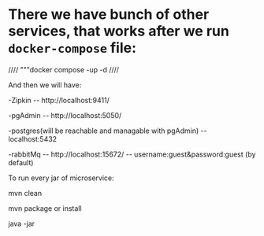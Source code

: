 # There we have bunch of other services, that works after we run `docker-compose` file:

////
"""docker compose -up -d
////

And then we will have:

-Zipkin -- http://localhost:9411/

-pgAdmin -- http://localhost:5050/

-postgres(will be reachable and managable with pgAdmin)  -- localhost:5432

-rabbitMq -- http://localhost:15672/   --  username:guest&password:guest (by default)


To run every jar of microservice: 

mvn clean

mvn package or install

java -jar <paraticular jar in target directory>
